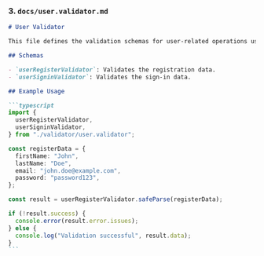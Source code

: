 ### 3. `docs/user.validator.md`

````markdown
# User Validator

This file defines the validation schemas for user-related operations using Zod.

## Schemas

- `userRegisterValidator`: Validates the registration data.
- `userSigninValidator`: Validates the sign-in data.

## Example Usage

```typescript
import {
  userRegisterValidator,
  userSigninValidator,
} from "./validator/user.validator";

const registerData = {
  firstName: "John",
  lastName: "Doe",
  email: "john.doe@example.com",
  password: "password123",
};

const result = userRegisterValidator.safeParse(registerData);

if (!result.success) {
  console.error(result.error.issues);
} else {
  console.log("Validation successful", result.data);
}
```
````

